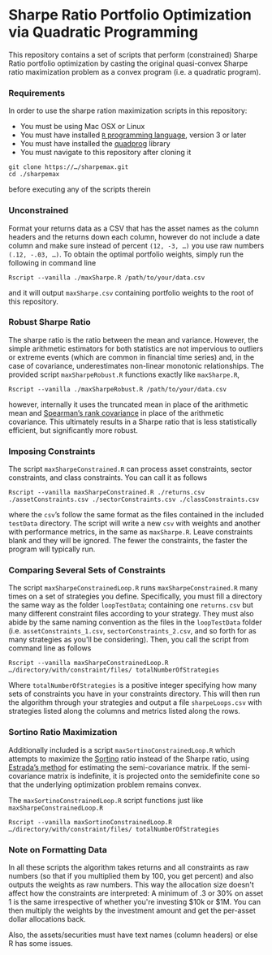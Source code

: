 # Sharpe Ratio Portfolio Optimization via Quadratic Programming

This repository contains a set of scripts that perform (constrained) Sharpe Ratio portfolio optimization by casting the original quasi-convex Sharpe ratio maximization problem as a convex program (i.e. a quadratic program).

### Requirements

In order to use the sharpe ration maximization scripts in this repository:
- You must be using Mac OSX or Linux
- You must have installed [`R` programming language](https://www.r-project.org/), version 3 or later
- You must have installed the [quadprog](https://cran.r-project.org/web/packages/quadprog/quadprog.pdf) library
- You must navigate to this repository after cloning it 
```
git clone https://…/sharpemax.git
cd ./sharpemax
```
before executing any of the scripts therein

### Unconstrained

Format your returns data as a CSV that has the asset names as the column headers and the returns down each column, however do not include a date column and make sure instead of percent `(12, -3, …)` you use raw numbers `(.12, -.03, …)`. To obtain the optimal portfolio weights, simply run the following in command line

```
Rscript --vanilla ./maxSharpe.R /path/to/your/data.csv
```

and it will output `maxSharpe.csv` containing portfolio weights to the root of this repository.

### Robust Sharpe Ratio

The sharpe ratio is the ratio between the mean and variance. However, the simple arithmetic estimators for both statistics are not impervious to outliers or extreme events (which are common in financial time series) and, in the case of covariance, underestimates non-linear monotonic relationships. The provided script `maxSharpeRobust.R` functions exactly like `maxSharpe.R`,

```
Rscript --vanilla ./maxSharpeRobust.R /path/to/your/data.csv
```

however, internally it uses the truncated mean in place of the arithmetic mean and [Spearman’s rank covariance](https://en.wikipedia.org/wiki/Spearman%27s_rank_correlation_coefficient) in place of the arithmetic covariance. This ultimately results in a Sharpe ratio that is less statistically efficient, but significantly more robust.

### Imposing Constraints

The script `maxSharpeConstrained.R` can process asset constraints, sector constraints, and class constraints. You can call it as follows

```
Rscript --vanilla maxSharpeConstrained.R ./returns.csv ./assetConstraints.csv ./sectorConstraints.csv ./classConstraints.csv
```

where the `csv`’s follow the same format as the files contained in the included `testData` directory. The script will write a new `csv` with weights and another with performance metrics, in the same as `maxSharpe.R`. Leave constraints blank and they will be ignored. The fewer the constraints, the faster the program will typically run.

### Comparing Several Sets of Constraints

The script `maxSharpeConstrainedLoop.R` runs `maxSharpeConstrained.R` many times on a set of strategies you define. Specifically, you must fill a directory the same way as the folder `loopTestData`; containing one `returns.csv` but many different constraint files according to your strategy. They must also abide by the same naming convention as the files in the `loopTestData` folder (i.e. `assetConstraints_1.csv`, `sectorConstraints_2.csv`, and so forth for as many strategies as you'll be considering). Then, you call the script from command line as follows

```
Rscript --vanilla maxSharpeConstrainedLoop.R …/directory/with/constraint/files/ totalNumberOfStrategies
```

Where `totalNumberOfStrategies` is a positive integer specifying how many sets of constraints you have in your constraints directory. This will then run the algorithm through your strategies and output a file `sharpeLoops.csv` with strategies listed along the columns and metrics listed along the rows.

### Sortino Ratio Maximization

Additionally included is a script `maxSortinoConstrainedLoop.R` which attempts to maximize the [Sortino](http://www.investopedia.com/terms/s/sortinoratio.asp) ratio instead of the Sharpe ratio, using [Estrada’s method](http://webprofesores.iese.edu/jestrada/PDF/Research/Refereed/MSO.pdf) for estimating the semi-covariance matrix. If the semi-covariance matrix is indefinite, it is projected onto the semidefinite cone so that the underlying optimization problem remains convex.

The `maxSortinoConstrainedLoop.R` script functions just like `maxSharpeConstrainedLoop.R`

```
Rscript --vanilla maxSortinoConstrainedLoop.R …/directory/with/constraint/files/ totalNumberOfStrategies
```

### Note on Formatting Data

In all these scripts the algorithm takes returns and all constraints as raw numbers (so that if you multiplied them by 100, you get percent) and also outputs the weights as raw numbers. This way the allocation size doesn't affect how the constraints are interpreted: A minimum of .3 or 30% on asset 1 is the same irrespective of whether you're investing $10k or $1M. You can then multiply the weights by the investment amount and get the per-asset dollar allocations back.

Also, the assets/securities must have text names (column headers) or else R has some issues.